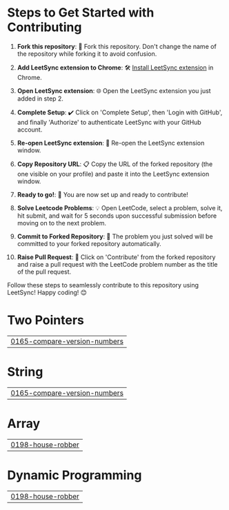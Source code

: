 # Steps to Get Started with Contributing

1. **Fork this repository**: 🍴 Fork this repository. Don't change the name of the repository while forking it to avoid confusion.

2. **Add LeetSync extension to Chrome**: 🛠️ [Install LeetSync extension](https://chromewebstore.google.com/detail/leetsync-leetcode-to-gith/ppkbejeolfcbaomanmbpjdbkfcjfhjnd) in Chrome.

3. **Open LeetSync extension**: 🌐 Open the LeetSync extension you just added in step 2.

4. **Complete Setup**: ✔️ Click on 'Complete Setup', then 'Login with GitHub', and finally 'Authorize' to authenticate LeetSync with your GitHub account.

5. **Re-open LeetSync extension**: 🔄 Re-open the LeetSync extension window.

6. **Copy Repository URL**: 📋 Copy the URL of the forked repository (the one visible on your profile) and paste it into the LeetSync extension window.

7. **Ready to go!**: 🚀 You are now set up and ready to contribute!

8. **Solve Leetcode Problems**: 💡 Open LeetCode, select a problem, solve it, hit submit, and wait for 5 seconds upon successful submission before moving on to the next problem.

9. **Commit to Forked Repository**: 💾 The problem you just solved will be committed to your forked repository automatically.

10. **Raise Pull Request**: 🎉 Click on 'Contribute' from the forked repository and raise a pull request with the LeetCode problem number as the title of the pull request.

Follow these steps to seamlessly contribute to this repository using LeetSync! Happy coding! 😊


# Two Pointers
|  |
| ------- |
| [0165-compare-version-numbers](https://github.com/sumedh2424/LeetCode-Feeder/tree/master/0165-compare-version-numbers) |
# String
|  |
| ------- |
| [0165-compare-version-numbers](https://github.com/sumedh2424/LeetCode-Feeder/tree/master/0165-compare-version-numbers) |
# Array
|  |
| ------- |
| [0198-house-robber](https://github.com/sumedh2424/LeetCode-Feeder/tree/master/0198-house-robber) |
# Dynamic Programming
|  |
| ------- |
| [0198-house-robber](https://github.com/sumedh2424/LeetCode-Feeder/tree/master/0198-house-robber) |